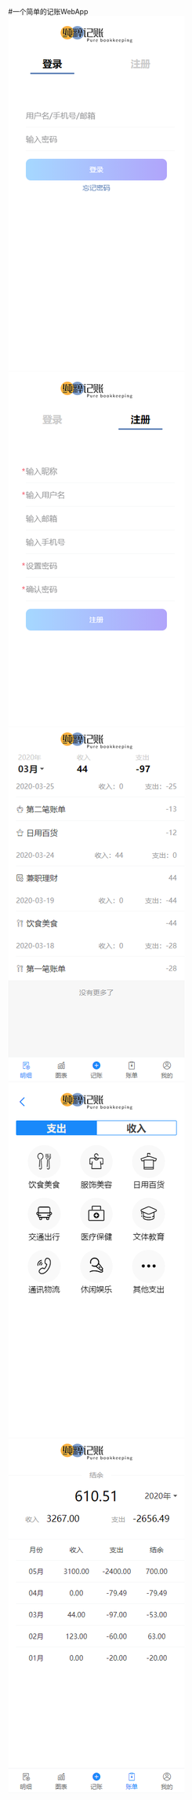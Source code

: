 #一个简单的记账WebApp
![](src/assets/sample/login.png)
![](src/assets/sample/register.png)
![](src/assets/sample/details.png)
![](src/assets/sample/pay.png)
![](src/assets/sample/bill.png)
